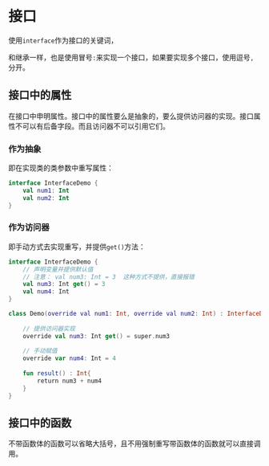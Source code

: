 # 接口

使用`interface`作为接口的关键词，

和继承一样，也是使用冒号`:`来实现一个接口，如果要实现多个接口，使用逗号`,`分开。


## 接口中的属性

在接口中申明属性。接口中的属性要么是抽象的，要么提供访问器的实现。接口属性不可以有后备字段。而且访问器不可以引用它们。
### 作为抽象

即在实现类的类参数中重写属性：

```kotlin
interface InterfaceDemo {
	val num1: Int
	val num2: Int 
}
```


### 作为访问器

即手动方式去实现重写，并提供`get()`方法：

```kotlin
interface InterfaceDemo {     
	// 声明变量并提供默认值     
	// 注意： val num3: Int = 3  这种方式不提供，直接报错
	val num3: Int get() = 3
	val num4: Int
}

class Demo(override val num1: Int, override val num2: Int) : InterfaceDemo {  
  
    // 提供访问器实现  
    override val num3: Int get() = super.num3  
  
    // 手动赋值  
    override var num4: Int = 4  
  
    fun result() : Int{  
        return num3 + num4  
    }  
}
```


## 接口中的函数

不带函数体的函数可以省略大括号，且不用强制重写带函数体的函数就可以直接调用。